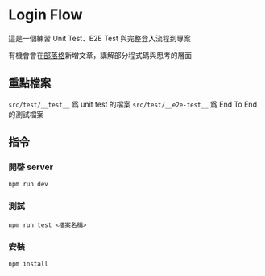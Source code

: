 # Login Flow
這是一個練習 Unit Test、E2E Test 與完整登入流程到專案

有機會會在[部落格](https://liaoyingkai.github.io/)新增文章，講解部分程式碼與思考的層面

## 重點檔案

`src/test/__test__` 爲 unit test 的檔案
`src/test/__e2e-test__` 爲 End To End 的測試檔案

## 指令

### 開啓 server
```
npm run dev
```

### 測試
```
npm run test <檔案名稱>
```

### 安裝
```
npm install
```
